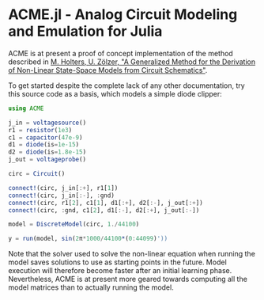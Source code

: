 # ACME.jl - Analog Circuit Modeling and Emulation for Julia

ACME is at present a proof of concept implementation of the method described in
[M. Holters, U. Zölzer, "A Generalized Method for the Derivation of Non-Linear
State-Space Models from Circuit
Schematics"](http://www.eurasip.org/Proceedings/Eusipco/Eusipco2015/papers/1570103545.pdf).

To get started despite the complete lack of any other documentation, try this
source code as a basis, which models a simple diode clipper:

```Julia
using ACME

j_in = voltagesource()
r1 = resistor(1e3)
c1 = capacitor(47e-9)
d1 = diode(is=1e-15)
d2 = diode(is=1.8e-15)
j_out = voltageprobe()

circ = Circuit()

connect!(circ, j_in[:+], r1[1])
connect!(circ, j_in[:-], :gnd)
connect!(circ, r1[2], c1[1], d1[:+], d2[:-], j_out[:+])
connect!(circ, :gnd, c1[2], d1[:-], d2[:+], j_out[:-])

model = DiscreteModel(circ, 1./44100)

y = run(model, sin(2π*1000/44100*(0:44099)'))

```

Note that the solver used to solve the non-linear equation when running the
model saves solutions to use as starting points in the future. Model execution
will therefore become faster after an initial learning phase.  Nevertheless,
ACME is at present more geared towards computing all the model matrices than to
actually running the model.

